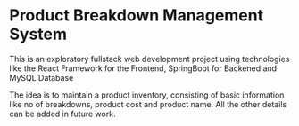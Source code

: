 # Product Breakdown Management System

This is an exploratory fullstack web development project using technologies like the React Framework for the Frontend, SpringBoot for Backened and MySQL Database

The idea is to maintain a product inventory, consisting of basic information like no of breakdowns, product cost and product name. All the other details can be added in future work.
